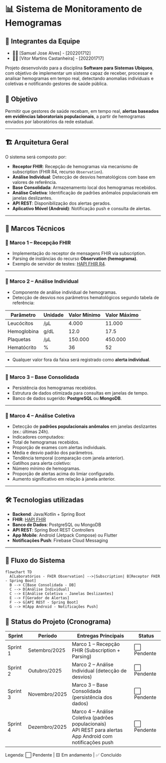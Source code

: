 # 📊 Sistema de Monitoramento de Hemogramas

## 👥 Integrantes da Equipe

-   👨‍💻 [Samuel Jose Alves] - [202201712]
-   👨‍💻 [Vitor Martins Castanheira] - [202201717]


Projeto desenvolvido para a disciplina **Software para Sistemas Ubíquos**, com objetivo de implementar um sistema capaz de receber, processar e analisar hemogramas em tempo real, detectando anomalias individuais e coletivas e notificando gestores de saúde pública.


## 🚀 Objetivo
Permitir que gestores de saúde recebam, em tempo real, **alertas baseados em evidências laboratoriais populacionais**, a partir de hemogramas enviados por laboratórios da rede estadual.

---

## 🏗️ Arquitetura Geral
O sistema será composto por:

- **Receptor FHIR**: Recepção de hemogramas via mecanismo de subscription (FHIR R4, recurso `Observation`).  
- **Análise Individual**: Detecção de desvios hematológicos com base em valores de referência.  
- **Base Consolidada**: Armazenamento local dos hemogramas recebidos.  
- **Análise Coletiva**: Identificação de padrões anômalos populacionais em janelas deslizantes.  
- **API REST**: Disponibilização dos alertas gerados.  
- **Aplicativo Móvel (Android)**: Notificação push e consulta de alertas.  

---

## 📅 Marcos Técnicos

### 🔹 Marco 1 – Recepção FHIR
- Implementação do receptor de mensagens FHIR via subscription.  
- Parsing de instâncias do recurso **Observation (hemograma)**.  
- Exemplo de servidor de testes: [HAPI FHIR R4](https://hapi.fhir.org/baseR4/).  
---

### 🔹 Marco 2 – Análise Individual
- Componente de análise individual de hemogramas.  
- Detecção de desvios nos parâmetros hematológicos segundo tabela de referência:  

| Parâmetro   | Unidade | Valor Mínimo | Valor Máximo |
|-------------|---------|--------------|--------------|
| Leucócitos  | /µL     | 4.000        | 11.000       |
| Hemoglobina | g/dL    | 12.0         | 17.5         |
| Plaquetas   | /µL     | 150.000      | 450.000      |
| Hematócrito | %       | 36           | 52           |

- Qualquer valor fora da faixa será registrado como **alerta individual**.

---

### 🔹 Marco 3 – Base Consolidada
- Persistência dos hemogramas recebidos.  
- Estrutura de dados otimizada para consultas em janelas de tempo.  
- Banco de dados sugerido: **PostgreSQL** ou **MongoDB**.  

---

### 🔹 Marco 4 – Análise Coletiva
- Detecção de **padrões populacionais anômalos** em janelas deslizantes (ex.: últimas 24h).  
- Indicadores computados:  
- Total de hemogramas recebidos.  
- Proporção de exames com alertas individuais.  
- Média e desvio padrão dos parâmetros.  
- Tendência temporal (comparação com janela anterior).  
- Gatilhos para alerta coletivo:  
- Número mínimo de hemogramas.  
- Proporção de alertas acima do limiar configurado.  
- Aumento significativo em relação à janela anterior.  

---

## 🛠️ Tecnologias utilizadas 
- **Backend**: Java/Kotlin + Spring Boot  
- **FHIR**: [HAPI FHIR](https://hapifhir.io/)  
- **Banco de Dados**: PostgreSQL ou MongoDB  
- **API REST**: Spring Boot REST Controllers  
- **App Mobile**: Android (Jetpack Compose) ou Flutter  
- **Notificações Push**: Firebase Cloud Messaging  

---

## 📲 Fluxo do Sistema
```mermaid
flowchart TD
  A[Laboratórios - FHIR Observation] -->|Subscription| B[Receptor FHIR - Spring Boot]
  B --> C[Base Consolidada - DB]
  C --> D[Análise Individual]
  C --> E[Análise Coletiva - Janelas Deslizantes]
  E --> F[Gerador de Alertas]
  F --> G[API REST - Spring Boot]
  G --> H[App Android - Notificações Push] 
```

## 📌 Status do Projeto (Cronograma)

| Sprint | Período        | Entregas Principais                                      | Status |
|--------|----------------|----------------------------------------------------------|--------|
| Sprint 1 | Setembro/2025 | Marco 1 – Recepção FHIR (Subscription + Parsing)      | ⬜ Pendente |
| Sprint 2 | Outubro/2025  | Marco 2 – Análise Individual (detecção de desvios)    | ⬜ Pendente |
| Sprint 3 | Novembro/2025 | Marco 3 – Base Consolidada (persistência dos dados)   | ⬜ Pendente |
| Sprint 4 | Dezembro/2025 | Marco 4 – Análise Coletiva (padrões populacionais) <br> API REST para alertas <br> App Android com notificações push | ⬜ Pendente |

Legenda: ⬜ Pendente | 🟨 Em andamento | ✅ Concluído



